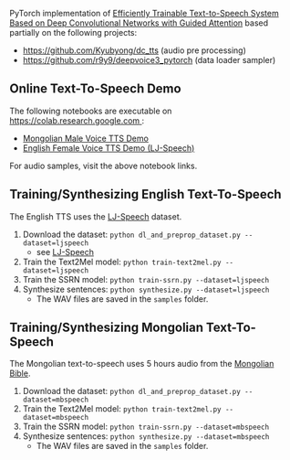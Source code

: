 PyTorch implementation of 
[Efficiently Trainable Text-to-Speech System Based on Deep Convolutional Networks with Guided Attention](https://arxiv.org/abs/1710.08969)
based partially on the following projects:
* https://github.com/Kyubyong/dc_tts (audio pre processing)
* https://github.com/r9y9/deepvoice3_pytorch (data loader sampler)

## Online Text-To-Speech Demo
The following notebooks are executable on [https://colab.research.google.com ](https://colab.research.google.com):
* [Mongolian Male Voice TTS Demo](https://colab.research.google.com/github/tugstugi/pytorch-dc-tts/blob/master/notebooks/MongolianTTS.ipynb)
* [English Female Voice TTS Demo (LJ-Speech)](https://colab.research.google.com/github/tugstugi/pytorch-dc-tts/blob/master/notebooks/EnglishTTS.ipynb)

For audio samples, visit the above notebook links.

## Training/Synthesizing English Text-To-Speech
The English TTS uses the [LJ-Speech](https://keithito.com/LJ-Speech-Dataset/) dataset.
1. Download the dataset: `python dl_and_preprop_dataset.py --dataset=ljspeech`
   * see [LJ-Speech](https://keithito.com/LJ-Speech-Dataset/)
2. Train the Text2Mel model: `python train-text2mel.py --dataset=ljspeech`
3. Train the SSRN model: `python train-ssrn.py --dataset=ljspeech`
4. Synthesize sentences: `python synthesize.py --dataset=ljspeech`
   * The WAV files are saved in the `samples` folder.

## Training/Synthesizing Mongolian Text-To-Speech
The Mongolian text-to-speech uses 5 hours audio from the [Mongolian Bible](https://www.bible.com/mn/versions/1590-2013-ariun-bibli-2013).
1. Download the dataset: `python dl_and_preprop_dataset.py --dataset=mbspeech`
2. Train the Text2Mel model: `python train-text2mel.py --dataset=mbspeech`
3. Train the SSRN model: `python train-ssrn.py --dataset=mbspeech`
4. Synthesize sentences: `python synthesize.py --dataset=mbspeech`
   * The WAV files are saved in the `samples` folder.
